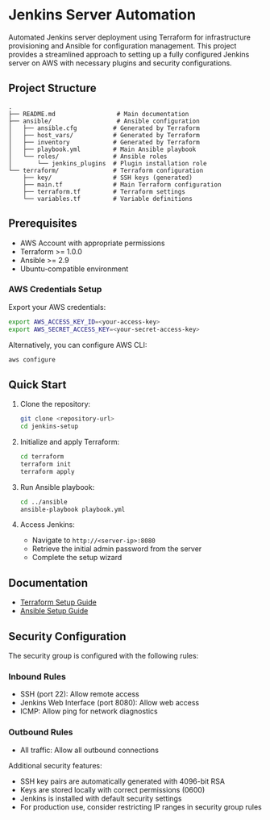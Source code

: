 # Jenkins Server Automation

Automated Jenkins server deployment using Terraform for infrastructure provisioning and Ansible for configuration management. This project provides a streamlined approach to setting up a fully configured Jenkins server on AWS with necessary plugins and security configurations.

## Project Structure

```
.
├── README.md                 # Main documentation
├── ansible/                  # Ansible configuration
│   ├── ansible.cfg          # Generated by Terraform
│   ├── host_vars/           # Generated by Terraform
│   ├── inventory            # Generated by Terraform
│   ├── playbook.yml         # Main Ansible playbook
│   └── roles/               # Ansible roles
│       └── jenkins_plugins  # Plugin installation role
└── terraform/               # Terraform configuration
    ├── key/                 # SSH keys (generated)
    ├── main.tf              # Main Terraform configuration
    ├── terraform.tf         # Terraform settings
    └── variables.tf         # Variable definitions
```

## Prerequisites

- AWS Account with appropriate permissions
- Terraform >= 1.0.0
- Ansible >= 2.9
- Ubuntu-compatible environment

### AWS Credentials Setup

Export your AWS credentials:
```bash
export AWS_ACCESS_KEY_ID=<your-access-key>
export AWS_SECRET_ACCESS_KEY=<your-secret-access-key>
```

Alternatively, you can configure AWS CLI:
```bash
aws configure
```

## Quick Start

1. Clone the repository:
   ```bash
   git clone <repository-url>
   cd jenkins-setup
   ```

2. Initialize and apply Terraform:
   ```bash
   cd terraform
   terraform init
   terraform apply
   ```

3. Run Ansible playbook:
   ```bash
   cd ../ansible
   ansible-playbook playbook.yml
   ```

4. Access Jenkins:
   - Navigate to `http://<server-ip>:8080`
   - Retrieve the initial admin password from the server
   - Complete the setup wizard

## Documentation

- [Terraform Setup Guide](terraform/tf-setup.md)
- [Ansible Setup Guide](ansible/ansible-setup.md)

## Security Configuration

The security group is configured with the following rules:

### Inbound Rules
- SSH (port 22): Allow remote access
- Jenkins Web Interface (port 8080): Allow web access
- ICMP: Allow ping for network diagnostics

### Outbound Rules
- All traffic: Allow all outbound connections

Additional security features:
- SSH key pairs are automatically generated with 4096-bit RSA
- Keys are stored locally with correct permissions (0600)
- Jenkins is installed with default security settings
- For production use, consider restricting IP ranges in security group rules